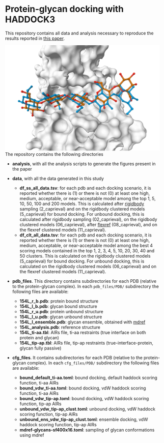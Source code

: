 # Protein-glycan docking with HADDOCK3

This repository contains all data and analysis necessary to reproduce the results reported in [this paper]().

<img src="example_pic.png" alt="drawing" width="600"/>
The repository contains the following directories

- **analysis**, with all the analysis scripts to generate the figures present in the paper


- **data**, with all the data generated in this study
  - **df_ss_all_data.tsv**: for each pdb and each docking scenario, it is reported whether there is (1) or there is not (0) at least one high, medium, acceptable, or near-acceptable model among the top 1, 5, 10, 50, 100 and 200 models. This is calculated after [rigidbody](https://www.bonvinlab.org/haddock3/modules/sampling/haddock.modules.sampling.rigidbody.html) sampling (2_caprieval) and on the rigidbody clustered models (5_caprieval) for bound docking. For unbound docking, this is calculated after rigidbody sampling (02_caprieval), on the rigidbody clustered models (06_caprieval), after [flexref](https://www.bonvinlab.org/haddock3/modules/refinement/haddock.modules.refinement.flexref.html) (08_caprieval), and on the flexref clustered models (11_caprieval).
  - **df_clt_all_data.tsv**: for each pdb and each docking scenario, it is reported whether there is (1) or there is not (0) at least one high, medium, acceptable, or near-acceptable model among the best 4 scoring models contained in the top 1, 2, 3, 4, 5, 10, 20, 30, 40 and 50 clusters. This is calculated on the rigidbody clustered models (5_caprieval) for bound docking. For unbound docking, this is calculated on the rigidbody clustered models (06_caprieval) and on the flexref clustered models (11_caprieval).
 
  
- **pdb_files**. This directory contains subdirectories for each PDB (relative to the protein-glycan complex). In each `pdb_files/PDB/` subdirectory the following files are available:
  - **154L_r_b.pdb**: protein bound structure
  - **154L_l_b.pdb**: glycan bound structure
  - **154L_r_u.pdb**: protein unbound structure
  - **154L_l_u.pdb**: glycan unbound structure
  - **154L_l_ensemble.pdb**: glycan ensemble, obtained with [mdref](https://www.bonvinlab.org/haddock3/modules/refinement/haddock.modules.refinement.mdref.html)
  - **154L_analysis.pdb**: reference structure
  - **154L_ti-aa.tbl**: AIRs file, ti-aa restraints (true interface on both protein and glycan)
  - **154L_tip-ap.tbl**: AIRs file, tip-ap restraints (true-interface-protein, glycan fully passive)

- **cfg_files**. It contains subdirectories for each PDB (relative to the protein-glycan complex). In each `cfg_files/PDB/` subdirectory the following files are available:
  - **bound_default_ti-aa.toml**: bound docking, default haddock scoring function, ti-aa AIRs
  - **bound_vdw_ti-aa.toml**: bound docking, vdW haddock scoring function, ti-aa AIRs
  - **bound_vdw_tip-ap.toml**: bound docking, vdW haddock scoring function, tip-ap AIRs
  - **unbound_vdw_tip-ap_clust.toml**: unbound docking, vdW haddock scoring function, tip-ap AIRs
  - **unbound_ens_vdw_tip-ap_clust.toml**: ensemble docking, vdW haddock scoring function, tip-ap AIRs
  - **mdref-glycans-sf400x16.toml**: sampling of glycan conformations using mdref
